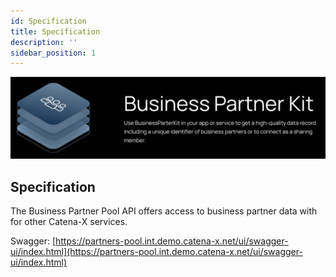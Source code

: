 ```yaml
---
id: Specification
title: Specification
description: ''
sidebar_position: 1
---
```


![Business partner kit banner](../../../../static/img/doc-business_partner_header-minified.png)

## Specification

The Business Partner Pool API offers access to business partner data with for other Catena-X services.

Swagger: [https://partners-pool.int.demo.catena-x.net/ui/swagger-ui/index.html](https://partners-pool.int.demo.catena-x.net/ui/swagger-ui/index.html)
